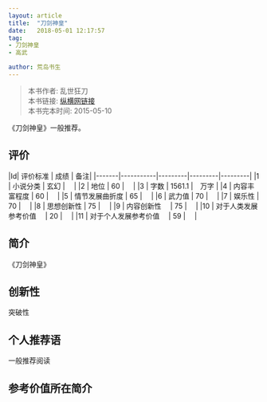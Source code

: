 ```yaml
---
layout: article
title:  "刀剑神皇"
date:   2018-05-01 12:17:57
tag:
- 刀剑神皇
- 高武

author: 荒岛书生
---
```


> 本书作者:  乱世狂刀  
> 本书链接:  [纵横网链接](http://book.zongheng.com/book/262883.html?fr=pc_alading)  
> 本书完本时间: 2015-05-10

《刀剑神皇》一般推荐。
<!---more--->


## 评价

|Id| 评价标准   |  成绩 | 备注|
|-------|-----------|---------|---------|---------|
|1 | 小说分类        | 玄幻  |　 |
|2 | 地位            | 60  |　 |
|3 | 字数            | 1561.1  |　万字 |
|4 | 内容丰富程度     | 60  |　 |
|5 | 情节发展曲折度    | 65  |　 |
|6 | 武力值          | 70  |　 |
|7 | 娱乐性           | 70  |　 |
|8 | 思想创新性       | 75  |　 |
|9 | 内容创新性　      | 75  |　 |
|10 | 对于人类发展参考价值　        | 20  |　 |
|11 | 对于个人发展参考价值　        | 59  |　 |

## 简介
《刀剑神皇》


## 创新性
突破性

## 个人推荐语
一般推荐阅读

## 参考价值所在简介

